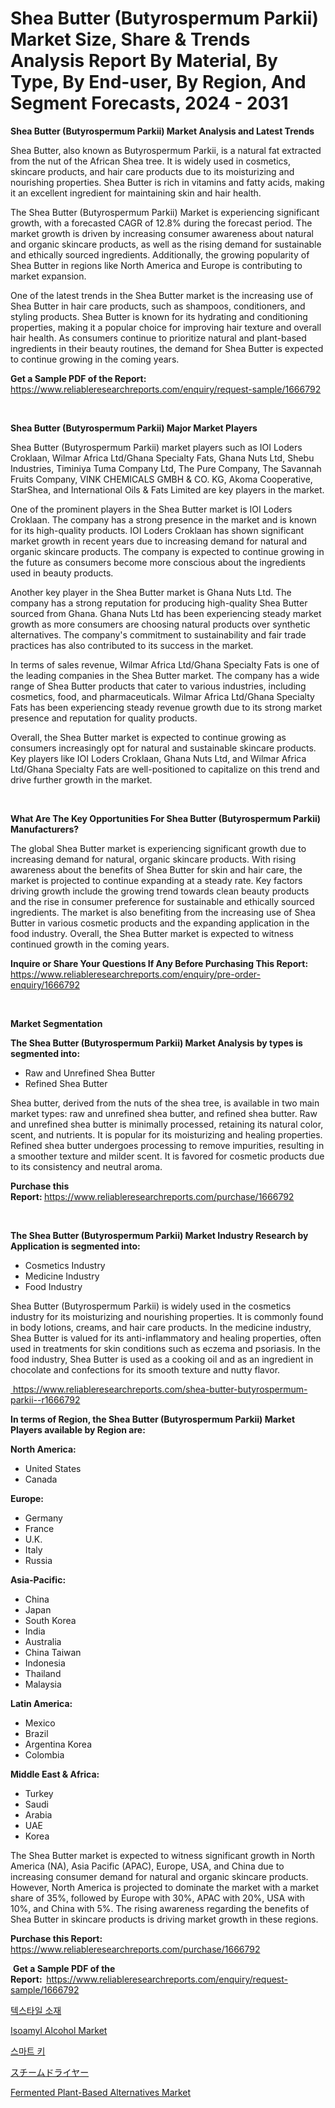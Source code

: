 <p><h1>Shea Butter (Butyrospermum Parkii) Market Size, Share & Trends Analysis Report By Material, By Type, By End-user, By Region, And Segment Forecasts, 2024 - 2031</h1></p><p><strong>Shea Butter (Butyrospermum Parkii) Market Analysis and Latest Trends</strong></p>
<p><p>Shea Butter, also known as Butyrospermum Parkii, is a natural fat extracted from the nut of the African Shea tree. It is widely used in cosmetics, skincare products, and hair care products due to its moisturizing and nourishing properties. Shea Butter is rich in vitamins and fatty acids, making it an excellent ingredient for maintaining skin and hair health.</p><p>The Shea Butter (Butyrospermum Parkii) Market is experiencing significant growth, with a forecasted CAGR of 12.8% during the forecast period. The market growth is driven by increasing consumer awareness about natural and organic skincare products, as well as the rising demand for sustainable and ethically sourced ingredients. Additionally, the growing popularity of Shea Butter in regions like North America and Europe is contributing to market expansion.</p><p>One of the latest trends in the Shea Butter market is the increasing use of Shea Butter in hair care products, such as shampoos, conditioners, and styling products. Shea Butter is known for its hydrating and conditioning properties, making it a popular choice for improving hair texture and overall hair health. As consumers continue to prioritize natural and plant-based ingredients in their beauty routines, the demand for Shea Butter is expected to continue growing in the coming years.</p></p>
<p><strong>Get a Sample PDF of the Report:&nbsp;</strong> <a href="https://www.reliableresearchreports.com/enquiry/request-sample/1666792">https://www.reliableresearchreports.com/enquiry/request-sample/1666792</a></p>
<p>&nbsp;</p>
<p><strong>Shea Butter (Butyrospermum Parkii) Major Market Players</strong></p>
<p><p>Shea Butter (Butyrospermum Parkii) market players such as IOI Loders Croklaan, Wilmar Africa Ltd/Ghana Specialty Fats, Ghana Nuts Ltd, Shebu Industries, Timiniya Tuma Company Ltd, The Pure Company, The Savannah Fruits Company, VINK CHEMICALS GMBH & CO. KG, Akoma Cooperative, StarShea, and International Oils & Fats Limited are key players in the market.</p><p>One of the prominent players in the Shea Butter market is IOI Loders Croklaan. The company has a strong presence in the market and is known for its high-quality products. IOI Loders Croklaan has shown significant market growth in recent years due to increasing demand for natural and organic skincare products. The company is expected to continue growing in the future as consumers become more conscious about the ingredients used in beauty products.</p><p>Another key player in the Shea Butter market is Ghana Nuts Ltd. The company has a strong reputation for producing high-quality Shea Butter sourced from Ghana. Ghana Nuts Ltd has been experiencing steady market growth as more consumers are choosing natural products over synthetic alternatives. The company's commitment to sustainability and fair trade practices has also contributed to its success in the market.</p><p>In terms of sales revenue, Wilmar Africa Ltd/Ghana Specialty Fats is one of the leading companies in the Shea Butter market. The company has a wide range of Shea Butter products that cater to various industries, including cosmetics, food, and pharmaceuticals. Wilmar Africa Ltd/Ghana Specialty Fats has been experiencing steady revenue growth due to its strong market presence and reputation for quality products.</p><p>Overall, the Shea Butter market is expected to continue growing as consumers increasingly opt for natural and sustainable skincare products. Key players like IOI Loders Croklaan, Ghana Nuts Ltd, and Wilmar Africa Ltd/Ghana Specialty Fats are well-positioned to capitalize on this trend and drive further growth in the market.</p></p>
<p>&nbsp;</p>
<p><strong>What Are The Key Opportunities For Shea Butter (Butyrospermum Parkii) Manufacturers?</strong></p>
<p><p>The global Shea Butter market is experiencing significant growth due to increasing demand for natural, organic skincare products. With rising awareness about the benefits of Shea Butter for skin and hair care, the market is projected to continue expanding at a steady rate. Key factors driving growth include the growing trend towards clean beauty products and the rise in consumer preference for sustainable and ethically sourced ingredients. The market is also benefiting from the increasing use of Shea Butter in various cosmetic products and the expanding application in the food industry. Overall, the Shea Butter market is expected to witness continued growth in the coming years.</p></p>
<p><strong>Inquire or Share Your Questions If Any Before Purchasing This Report:</strong> <a href="https://www.reliableresearchreports.com/enquiry/pre-order-enquiry/1666792">https://www.reliableresearchreports.com/enquiry/pre-order-enquiry/1666792</a></p>
<p>&nbsp;</p>
<p><strong>Market Segmentation</strong></p>
<p><strong>The Shea Butter (Butyrospermum Parkii) Market Analysis by types is segmented into:</strong></p>
<p><ul><li>Raw and Unrefined Shea Butter</li><li>Refined Shea Butter</li></ul></p>
<p><p>Shea butter, derived from the nuts of the shea tree, is available in two main market types: raw and unrefined shea butter, and refined shea butter. Raw and unrefined shea butter is minimally processed, retaining its natural color, scent, and nutrients. It is popular for its moisturizing and healing properties. Refined shea butter undergoes processing to remove impurities, resulting in a smoother texture and milder scent. It is favored for cosmetic products due to its consistency and neutral aroma.</p></p>
<p><strong>Purchase this Report:&nbsp;</strong><a href="https://www.reliableresearchreports.com/purchase/1666792">https://www.reliableresearchreports.com/purchase/1666792</a></p>
<p>&nbsp;</p>
<p><strong>The Shea Butter (Butyrospermum Parkii) Market Industry Research by Application is segmented into:</strong></p>
<p><ul><li>Cosmetics Industry</li><li>Medicine Industry</li><li>Food Industry</li></ul></p>
<p><p>Shea Butter (Butyrospermum Parkii) is widely used in the cosmetics industry for its moisturizing and nourishing properties. It is commonly found in body lotions, creams, and hair care products. In the medicine industry, Shea Butter is valued for its anti-inflammatory and healing properties, often used in treatments for skin conditions such as eczema and psoriasis. In the food industry, Shea Butter is used as a cooking oil and as an ingredient in chocolate and confections for its smooth texture and nutty flavor.</p></p>
<p><a href="https://www.reliableresearchreports.com/shea-butter-butyrospermum-parkii--r1666792">&nbsp;https://www.reliableresearchreports.com/shea-butter-butyrospermum-parkii--r1666792</a></p>
<p><strong>In terms of Region, the Shea Butter (Butyrospermum Parkii) Market Players available by Region are:</strong></p>
<p>
    <p> <strong> North America: </strong>
        <ul>
            <li>United States</li>
            <li>Canada</li>
        </ul>
        </p> 
    <p> <strong> Europe: </strong>
        <ul>
            <li>Germany</li>
            <li>France</li>
            <li>U.K.</li>
            <li>Italy</li>
            <li>Russia</li>
        </ul>
        </p> 
    <p> <strong> Asia-Pacific: </strong>
        <ul>
            <li>China</li>
            <li>Japan</li>
            <li>South Korea</li>
            <li>India</li>
            <li>Australia</li>
            <li>China Taiwan</li>
            <li>Indonesia</li>
            <li>Thailand</li>
            <li>Malaysia</li>
        </ul>
        </p> 
    <p> <strong> Latin America: </strong>
        <ul>
            <li>Mexico</li>
            <li>Brazil</li>
            <li>Argentina Korea</li>
            <li>Colombia</li>
        </ul>
        </p> 
    <p> <strong> Middle East & Africa: </strong>
        <ul>
            <li>Turkey</li>
            <li>Saudi</li>
            <li>Arabia</li>
            <li>UAE</li>
            <li>Korea</li>
        </ul>
    </p>
    </p>
<p><p>The Shea Butter market is expected to witness significant growth in North America (NA), Asia Pacific (APAC), Europe, USA, and China due to increasing consumer demand for natural and organic skincare products. However, North America is projected to dominate the market with a market share of 35%, followed by Europe with 30%, APAC with 20%, USA with 10%, and China with 5%. The rising awareness regarding the benefits of Shea Butter in skincare products is driving market growth in these regions.</p></p>
<p><strong>Purchase this Report: </strong><a href="https://www.reliableresearchreports.com/purchase/1666792">https://www.reliableresearchreports.com/purchase/1666792</a></p>
<p>&nbsp;<strong>Get a Sample PDF of the Report:&nbsp;&nbsp;</strong><a href="https://www.reliableresearchreports.com/enquiry/request-sample/1666792">https://www.reliableresearchreports.com/enquiry/request-sample/1666792</a></p>
<p><strong></strong></p>
<p><p><a href="https://github.com/ZacharyScthmitt4465/Market-Research-Report-List-1/blob/main/424095718024.md">텍스타일 소재</a></p><p><a href="https://issuu.com/reportprime-2/docs/isoamyl-alcohol-market-size-2030.pptx">Isoamyl Alcohol Market</a></p><p><a href="https://github.com/lkwggful07722/Market-Research-Report-List-1/blob/main/673481318023.md">스마트 키</a></p><p><a href="https://github.com/mathieurico66/Market-Research-Report-List-1/blob/main/927427019539.md">スチームドライヤー</a></p><p><a href="https://github.com/myacatherineblakecaczo9vcsw/Market-Research-Report-List-2/blob/main/fermented-plant-based-alternatives-market.md">Fermented Plant-Based Alternatives Market</a></p></p>